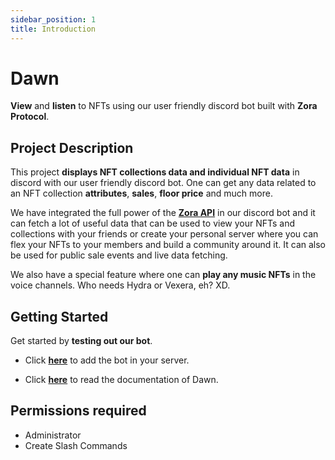 ```yaml
---
sidebar_position: 1
title: Introduction
---
```


# Dawn

**View** and **listen** to NFTs using our user friendly discord bot built with **Zora Protocol**.

## Project Description

This project **displays NFT collections data and individual NFT data** in discord with our user friendly discord bot. One can get any data related to an NFT collection **attributes**, **sales**, **floor price** and much more.

We have integrated the full power of the **[Zora API](https://docs.zora.co/docs/zora-api/intro)** in our discord bot and it can fetch a lot of useful data that can be used to view your NFTs and collections with your friends or create your personal server where you can flex your NFTs to your members and build a community around it. It can also be used for public sale events and live data fetching.

We also have a special feature where one can **play any music NFTs** in the voice channels. Who needs Hydra or Vexera, eh? XD.

## Getting Started

Get started by **testing out our bot**.

- Click **[here](https://discord.com/api/oauth2/authorize?client_id=1005841480352550932&permissions=8&scope=bot)** to add the bot in your server.

- Click **[here](https://dawn.pintoinfant.xyz/)** to read the documentation of Dawn.

## Permissions required

- Administrator
- Create Slash Commands
